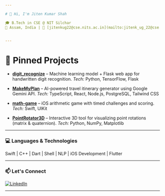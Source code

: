 ```yaml
---

# 👋 Hi, I'm Jiten Kumar Shah

🎓 B.Tech in CSE @ NIT Silchar 
📍 Assam, India | 📧 [jitenkug22@cse.nits.ac.in](mailto:jitenk_ug_22@cse.nits.ac.in)


---
```


# 📌 Pinned Projects

* [**digit\_recognize**](https://github.com/takeaname1o1/digit_recognize) – Machine learning model + Flask web app for handwritten digit recognition.
  *Tech:* Python, TensorFlow, Flask

* [**MakeMyPlan**](https://github.com/takeaname1o1/MakeMyPlan) – AI-powered travel itinerary generator using Google Gemini API.
  *Tech:* TypeScript, React, Node.js, PostgreSQL, Tailwind CSS

* [**math-game**](https://github.com/takeaname1o1/math-game) – iOS arithmetic game with timed challenges and scoring.
  *Tech:* Swift, UIKit

* [**PointRotator3D**](https://github.com/takeaname1o1/PointRotator3D) – Interactive 3D tool for visualizing point rotations (matrix & quaternion).
  *Tech:* Python, NumPy, Matplotlib

---



### 💻 Languages & Technologies

Swift | C++ | Dart | Shell  | NLP | iOS Development | Flutter

---

### 📫 Let's Connect

[![LinkedIn](https://img.shields.io/badge/-LinkedIn-blue?logo=linkedin)](https://linkedin.com/in/jiten-shah-72ab54202)

---
